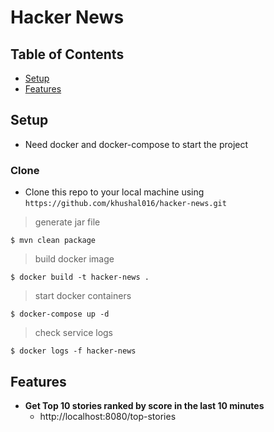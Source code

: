 # Hacker News

## Table of Contents

- [Setup](#setup)
- [Features](#features)

## Setup

- Need docker and docker-compose to start the project

### Clone

- Clone this repo to your local machine using `https://github.com/khushal016/hacker-news.git`

> generate jar file

```shell
$ mvn clean package
```
> build docker image

```shell
$ docker build -t hacker-news .
```

> start docker containers

```shell
$ docker-compose up -d
```

> check service logs

```shell
$ docker logs -f hacker-news
```

## Features

- **Get Top 10 stories ranked by score in the last 10 minutes**
    - http://localhost:8080/top-stories


